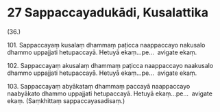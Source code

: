 

# 27 Sappaccayadukādi, Kusalattika


(36.)

101\. Sappaccayaṃ kusalaṃ dhammaṃ paṭicca naappaccayo nakusalo dhammo uppajjati hetupaccayā. Hetuyā ekaṃ…pe…  avigate ekaṃ.

102\. Sappaccayaṃ akusalaṃ dhammaṃ paṭicca naappaccayo naakusalo dhammo uppajjati hetupaccayā. Hetuyā ekaṃ…pe…  avigate ekaṃ.

103\. Sappaccayaṃ abyākataṃ dhammaṃ paccayā naappaccayo naabyākato dhammo uppajjati hetupaccayā. Hetuyā ekaṃ…pe…  avigate ekaṃ. (Saṃkhittaṃ sappaccayasadisaṃ.)



